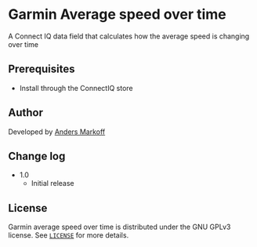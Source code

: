 # Garmin Average speed over time
A Connect IQ data field that calculates how the average speed is changing over time

## Prerequisites
- Install through the ConnectIQ store

## Author
Developed by [Anders Markoff](https://github.com/AndersMarkoff)

## Change log
- 1.0
    - Initial release

## License
Garmin average speed over time is distributed under the GNU GPLv3 license. See [`LICENSE`](LICENSE) for more details.